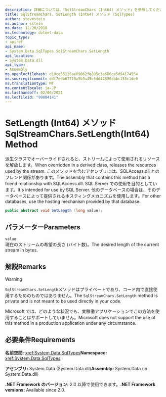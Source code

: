 ```yaml
---
description: 詳細については、「SqlStreamChars (Int64) メソッド」を参照してください。
title: SqlStreamChars. SetLength (Int64) メソッド (SqlTypes)
author: stevestein
ms.author: sstein
ms.date: 12/20/2018
ms.technology: dotnet-data
topic_type:
- apiref
api_name:
- System.Data.SqlTypes.SqlStreamChars.SetLength
api_location:
- System.Data.dll
api_type:
- Assembly
ms.openlocfilehash: d10ce55126ae09062fe895c3a686ce5d94174554
ms.sourcegitcommit: ddf7edb67715a5b9a45e3dd44536dabc153c1de0
ms.translationtype: MT
ms.contentlocale: ja-JP
ms.lasthandoff: 02/06/2021
ms.locfileid: "99804141"
---
```

# <a name="sqlstreamcharssetlengthint64-method"></a><span data-ttu-id="f8a94-103">SetLength (Int64) メソッド</span><span class="sxs-lookup"><span data-stu-id="f8a94-103">SqlStreamChars.SetLength(Int64) Method</span></span>

<span data-ttu-id="f8a94-104">派生クラスでオーバーライドされると、ストリームによって使用されるリソースを解放します。</span><span class="sxs-lookup"><span data-stu-id="f8a94-104">When overridden in a derived class, releases the resources used by the stream.</span></span> <span data-ttu-id="f8a94-105">このメソッドを含むアセンブリには、SQLAccess.dll とのフレンド関係があります。</span><span class="sxs-lookup"><span data-stu-id="f8a94-105">The assembly that contains this method has a friend relationship with SQLAccess.dll.</span></span> <span data-ttu-id="f8a94-106">SQL Server での使用を目的としています。</span><span class="sxs-lookup"><span data-stu-id="f8a94-106">It's intended for use by SQL Server.</span></span> <span data-ttu-id="f8a94-107">他のデータベースの場合は、そのデータベースによって提供されるホスティングメカニズムを使用します。</span><span class="sxs-lookup"><span data-stu-id="f8a94-107">For other databases, use the hosting mechanism provided by that database.</span></span>

```csharp
public abstract void SetLength (long value);
```

## <a name="parameters"></a><span data-ttu-id="f8a94-108">パラメーター</span><span class="sxs-lookup"><span data-stu-id="f8a94-108">Parameters</span></span>

`value`\
<span data-ttu-id="f8a94-109">現在のストリームの希望の長さ (バイト数)。</span><span class="sxs-lookup"><span data-stu-id="f8a94-109">The desired length of the current stream in bytes.</span></span>

## <a name="remarks"></a><span data-ttu-id="f8a94-110">解説</span><span class="sxs-lookup"><span data-stu-id="f8a94-110">Remarks</span></span>

> [!WARNING]
> <span data-ttu-id="f8a94-111">`SqlStreamChars.SetLength`メソッドはプライベートであり、コード内で直接使用するためのものではありません。</span><span class="sxs-lookup"><span data-stu-id="f8a94-111">The `SqlStreamChars.SetLength` method is private and is not meant to be used directly in your code.</span></span>
>
> <span data-ttu-id="f8a94-112">Microsoft では、どのような状況でも、実稼働アプリケーションでこの方法を使用することはサポートしていません。</span><span class="sxs-lookup"><span data-stu-id="f8a94-112">Microsoft does not support the use of this method in a production application under any circumstance.</span></span>

## <a name="requirements"></a><span data-ttu-id="f8a94-113">必要条件</span><span class="sxs-lookup"><span data-stu-id="f8a94-113">Requirements</span></span>

<span data-ttu-id="f8a94-114">**名前空間:** <xref:System.Data.SqlTypes></span><span class="sxs-lookup"><span data-stu-id="f8a94-114">**Namespace:** <xref:System.Data.SqlTypes></span></span>

<span data-ttu-id="f8a94-115">**アセンブリ:** System.Data (System.Data.dll)</span><span class="sxs-lookup"><span data-stu-id="f8a94-115">**Assembly:** System.Data (in System.Data.dll)</span></span>

<span data-ttu-id="f8a94-116">**.NET Framework のバージョン:** 2.0 以降で使用できます。</span><span class="sxs-lookup"><span data-stu-id="f8a94-116">**.NET Framework versions:** Available since 2.0.</span></span>
